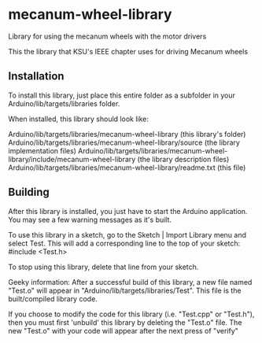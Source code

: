 # mecanum-wheel-library
Library for using the mecanum wheels with the motor drivers

This the library that KSU's IEEE chapter uses for driving Mecanum wheels

Installation
--------------------------------------------------------------------------------

To install this library, just place this entire folder as a subfolder in your
Arduino/lib/targets/libraries folder.

When installed, this library should look like:

Arduino/lib/targets/libraries/mecanum-wheel-library              						(this library's folder)
Arduino/lib/targets/libraries/mecanum-wheel-library/source     							(the library implementation files)
Arduino/lib/targets/libraries/mecanum-wheel-library/include/mecanum-wheel-library       (the library description files)
Arduino/lib/targets/libraries/mecanum-wheel-library/readme.txt   						(this file)

Building
--------------------------------------------------------------------------------

After this library is installed, you just have to start the Arduino application.
You may see a few warning messages as it's built.

To use this library in a sketch, go to the Sketch | Import Library menu and
select Test.  This will add a corresponding line to the top of your sketch:
#include <Test.h>

To stop using this library, delete that line from your sketch.

Geeky information:
After a successful build of this library, a new file named "Test.o" will appear
in "Arduino/lib/targets/libraries/Test". This file is the built/compiled library
code.

If you choose to modify the code for this library (i.e. "Test.cpp" or "Test.h"),
then you must first 'unbuild' this library by deleting the "Test.o" file. The
new "Test.o" with your code will appear after the next press of "verify"
